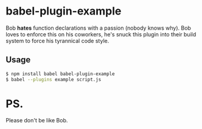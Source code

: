 # babel-plugin-example

Bob **hates** function declarations with a passion (nobody knows why). Bob loves to enforce this on his
coworkers, he's snuck this plugin into their build system to force his tyrannical code style.

## Usage

```sh
$ npm install babel babel-plugin-example
$ babel --plugins example script.js
```

# PS.

Please don't be like Bob.
